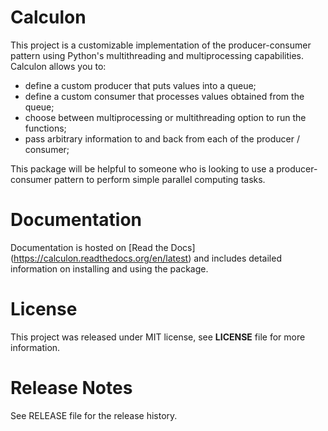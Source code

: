 # Calculon
This project is a customizable implementation of the producer-consumer pattern using Python's multithreading and multiprocessing capabilities. Calculon allows you to:

* define a custom producer that puts values into a queue;
* define a custom consumer that processes values obtained from the queue;
* choose between multiprocessing or multithreading option to run the functions;
* pass arbitrary information to and back from each of the producer / consumer;

This package will be helpful to someone who is looking to use a producer-consumer
pattern to perform simple parallel computing tasks.

# Documentation
Documentation is hosted on [Read the Docs] (https://calculon.readthedocs.org/en/latest) and includes detailed information on installing and using the package.

# License
This project was released under MIT license, see **LICENSE** file for more information.

# Release Notes
See RELEASE file for the release history.
